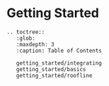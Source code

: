 # Getting Started

```eval_rst
.. toctree::
   :glob:
   :maxdepth: 3
   :caption: Table of Contents

   getting_started/integrating
   getting_started/basics
   getting_started/roofline
```

